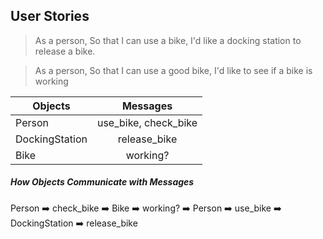 ## User Stories

> As a person,
So that I can use a bike,
I'd like a docking station to release a bike.

> As a person,
So that I can use a good bike,
I'd like to see if a bike is working

| Objects | Messages |
| ------- | :------: |
| Person | use_bike, check_bike|
| DockingStation | release_bike |
| Bike | working?|

##### How Objects Communicate with Messages
Person :arrow_right: check_bike :arrow_right: Bike :arrow_right: working? :arrow_right: Person :arrow_right: use_bike :arrow_right: DockingStation :arrow_right: release_bike
